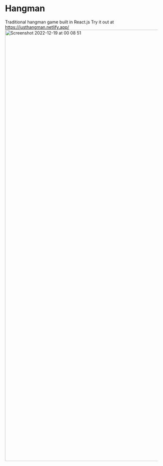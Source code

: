# Hangman

Traditional hangman game built in React.js
Try it out at https://justhangman.netlify.app/
<img width="1419" alt="Screenshot 2022-12-19 at 00 08 51" src="https://user-images.githubusercontent.com/56644716/208324794-15f3dd00-6ec5-4aee-a9eb-55ae04db5aba.png">

